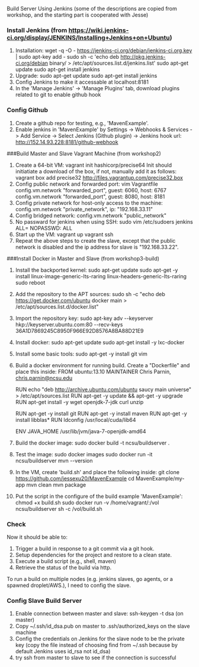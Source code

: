 Build Server Using Jenkins (some of the descriptions are copied from workshop, and the starting part is cooperated with Jesse)

### Install  Jenkins (from https://wiki.jenkins-ci.org/display/JENKINS/Installing+Jenkins+on+Ubuntu)
1. Installation:
	wget -q -O - https://jenkins-ci.org/debian/jenkins-ci.org.key | sudo apt-key add -
	sudo sh -c 'echo deb http://pkg.jenkins-ci.org/debian binary/ > /etc/apt/sources.list.d/jenkins.list'
	sudo apt-get update
	sudo apt-get install jenkins
2. Upgrade:
	sudo apt-get update
	sudo apt-get install jenkins
3. Config Jenkins to make it accessable at localhost:8181
4. In the 'Manage Jenkins' -> 'Manage Plugins' tab, download plugins related to git to enable github hook

### Config Github
1. Create a github repo for testing, e.g., 'MavenExample'.
2. Enable jenkins in 'MavenExample' by Settings -> Webhooks & Services -> Add Service -> Select Jenkins (Github plugin) -> Jenkins hook url: http://152.14.93.228:8181/github-webhook

###Build Master and Slave Vagrant Machine (from workshop2)
1. Create a 64-bit VM:
	vagrant init hashicorp/precise64
Init should initiatiate a download of the box, if not, manually add it as follows:
	vagrant box add precise32 http://files.vagrantup.com/precise32.box
2. Config public network and forwarded port:
	vim Vagrantfile
	config.vm.network "forwarded_port", guest: 6060, host: 6767
	config.vm.network "forwarded_port", guest: 8080, host: 8181
3. Config private network for host-only access to the machine:
	config.vm.network "private_network", ip: "192.168.33.11"
4. Config bridged network:
	config.vm.network "public_network"
5. No passward for jenkins when using SSH:
	sudo vim /etc/sudoers
	jenkins ALL= NOPASSWD: ALL
6. Start up the VM:
	vagrant up
	vagrant ssh
7. Repeat the above steps to create the slave, except that the public network is disabled and the ip address for slave is "192.168.33.22".

###Install Docker in Master and Slave (from workshop3-build)
1. Install the backported kernel:
	sudo apt-get update
	sudo apt-get -y install linux-image-generic-lts-raring linux-headers-generic-lts-raring
	sudo reboot
2. Add the repository to the APT sources:
	sudo sh -c "echo deb https://get.docker.com/ubuntu docker main > /etc/apt/sources.list.d/docker.list"
3. Import the repository key:
	sudo apt-key adv --keyserver hkp://keyserver.ubuntu.com:80 --recv-keys 36A1D7869245C8950F966E92D8576A8BA88D21E9
4. Install docker:
	sudo apt-get update
	sudo apt-get install -y lxc-docker
5. Install some basic tools:
	sudo apt-get -y install git vim
6. Build a docker environment for running build. Create a "Dockerfile" and place this inside:
	FROM ubuntu:13.10
	MAINTAINER Chris Parnin, chris.parnin@ncsu.edu
    
	RUN echo "deb http://archive.ubuntu.com/ubuntu saucy main universe" > /etc/apt/sources.list
	RUN apt-get -y update && apt-get -y upgrade
	RUN apt-get install -y wget openjdk-7-jdk curl unzip

	RUN apt-get -y install git
	RUN apt-get -y install maven
	RUN apt-get -y install libblas*
	RUN ldconfig /usr/local/cuda/lib64
    
	ENV JAVA_HOME /usr/lib/jvm/java-7-openjdk-amd64
7. Build the docker image:
	sudo docker build -t ncsu/buildserver .
8. Test the image:
	sudo docker images
	sudo docker run -it ncsu/buildserver mvn --version
9. In the VM, create 'build.sh' and place the following inside: 
	git clone https://github.com/jessexu20/MavenExample
	cd MavenExample/my-app
	mvn clean 
	mvn package
10. Put the script in the configure of the build example 'MavenExample':
	chmod +x build.sh
	sudo docker run -v /home/vagrant/:/vol ncsu/buildserver sh -c /vol/build.sh

### Check
Now it should be able to:
1. Trigger a build in response to a git commit via a git hook.
2. Setup dependencies for the project and restore to a clean state.
3. Execute a build script (e.g., shell, maven)
4. Retrieve the status of the build via http.

To run a build on multiple nodes (e.g. jenkins slaves, go agents, or a spawned droplet/AWS.), I need to config the slave.

### Config Slave Build Server
1. Enable connection between master and slave:
	ssh-keygen -t dsa (on master)
2. Copy ~/.ssh/id_dsa.pub on master to .ssh/authorized_keys on the slave machine
3. Config the credentials on Jenkins for the slave node to be the private key (copy the file instead of choosing find from ~/.ssh because by default Jenkins uses id_rsa not id_dsa)
4. try ssh from master to slave to see if the connection is successful
